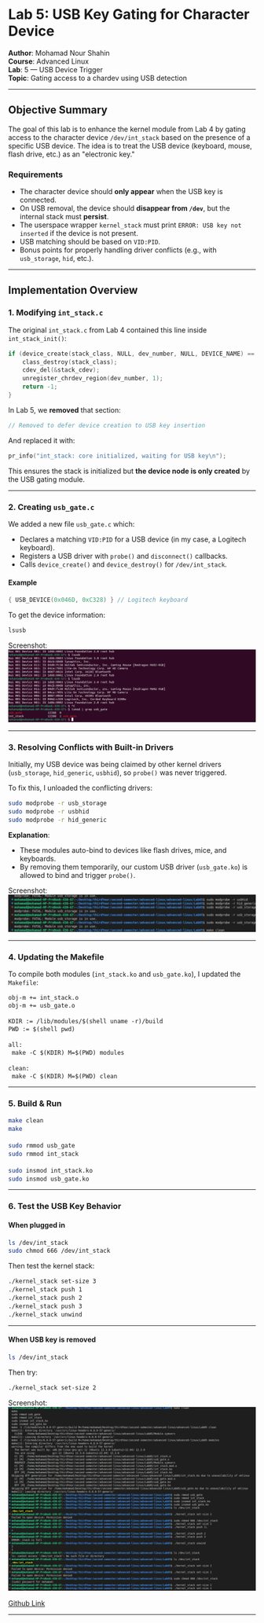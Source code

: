 # Lab 5: USB Key Gating for Character Device

**Author**: Mohamad Nour Shahin  
**Course**: Advanced Linux  
**Lab**: 5 — USB Device Trigger  
**Topic**: Gating access to a chardev using USB detection

---

## Objective Summary

The goal of this lab is to enhance the kernel module from Lab 4 by gating access to the character device `/dev/int_stack` based on the presence of a specific USB device. The idea is to treat the USB device (keyboard, mouse, flash drive, etc.) as an "electronic key."

### Requirements

- The character device should **only appear** when the USB key is connected.
- On USB removal, the device should **disappear from `/dev`**, but the internal stack must **persist**.
- The userspace wrapper `kernel_stack` must print `ERROR: USB key not inserted` if the device is not present.
- USB matching should be based on `VID:PID`.
- Bonus points for properly handling driver conflicts (e.g., with `usb_storage`, `hid`, etc.).

---

## Implementation Overview

### 1. Modifying `int_stack.c`

The original `int_stack.c` from Lab 4 contained this line inside `int_stack_init()`:

```c
if (device_create(stack_class, NULL, dev_number, NULL, DEVICE_NAME) == NULL) {
    class_destroy(stack_class);
    cdev_del(&stack_cdev);
    unregister_chrdev_region(dev_number, 1);
    return -1;
}
```

In Lab 5, we **removed** that section:

```c
// Removed to defer device creation to USB key insertion
```

And replaced it with:

```c
pr_info("int_stack: core initialized, waiting for USB key\n");
```

This ensures the stack is initialized but **the device node is only created** by the USB gating module.

---

### 2. Creating `usb_gate.c`

We added a new file `usb_gate.c` which:

- Declares a matching `VID:PID` for a USB device (in my case, a Logitech keyboard).
- Registers a USB driver with `probe()` and `disconnect()` callbacks.
- Calls `device_create()` and `device_destroy()` for `/dev/int_stack`.

#### Example

```c
{ USB_DEVICE(0x046D, 0xC328) } // Logitech keyboard
```

To get the device information:

```bash
lsusb
```

 Screenshot:
![USB Info](screenshots/image-1.png)

---

### 3. Resolving Conflicts with Built-in Drivers

Initially, my USB device was being claimed by other kernel drivers (`usb_storage`, `hid_generic`, `usbhid`), so `probe()` was never triggered.

To fix this, I unloaded the conflicting drivers:

```bash
sudo modprobe -r usb_storage
sudo modprobe -r usbhid
sudo modprobe -r hid_generic
```

**Explanation**:

- These modules auto-bind to devices like flash drives, mice, and keyboards.
- By removing them temporarily, our custom USB driver (`usb_gate.ko`) is allowed to bind and trigger `probe()`.

 Screenshot:
![Unloading modules](screenshots/image-2.png)

---

### 4. Updating the Makefile

To compile both modules (`int_stack.ko` and `usb_gate.ko`), I updated the `Makefile`:

```make
obj-m += int_stack.o
obj-m += usb_gate.o

KDIR := /lib/modules/$(shell uname -r)/build
PWD := $(shell pwd)

all:
 make -C $(KDIR) M=$(PWD) modules

clean:
 make -C $(KDIR) M=$(PWD) clean
```

---

### 5. Build & Run

```bash
make clean
make

sudo rmmod usb_gate
sudo rmmod int_stack

sudo insmod int_stack.ko
sudo insmod usb_gate.ko
```

---

### 6. Test the USB Key Behavior

#### When plugged in

```bash
ls /dev/int_stack
sudo chmod 666 /dev/int_stack
```

Then test the kernel stack:

```bash
./kernel_stack set-size 3
./kernel_stack push 1
./kernel_stack push 2
./kernel_stack push 3
./kernel_stack unwind
```

---

#### When USB key is removed

```bash
ls /dev/int_stack
```

Then try:

```bash
./kernel_stack set-size 2
```

 Screenshot:
![Device removal check](screenshots/image.png)

[Github Link](https://github.com/Mohammed-Nour/advanced-linux/tree/main/Lab05)

---
